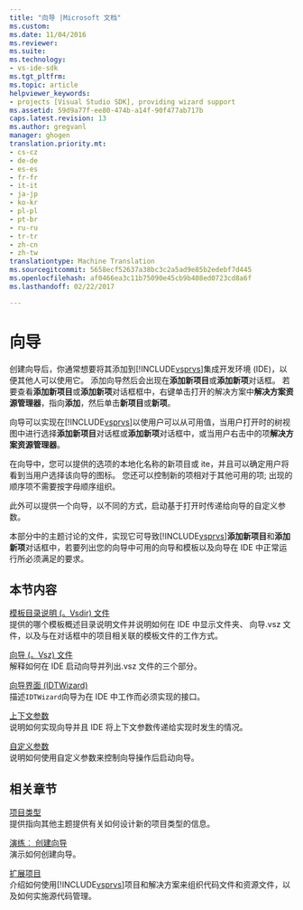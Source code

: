 ```yaml
---
title: "向导 |Microsoft 文档"
ms.custom: 
ms.date: 11/04/2016
ms.reviewer: 
ms.suite: 
ms.technology:
- vs-ide-sdk
ms.tgt_pltfrm: 
ms.topic: article
helpviewer_keywords:
- projects [Visual Studio SDK], providing wizard support
ms.assetid: 59d9a77f-ee80-474b-a14f-90f477ab717b
caps.latest.revision: 13
ms.author: gregvanl
manager: ghogen
translation.priority.mt:
- cs-cz
- de-de
- es-es
- fr-fr
- it-it
- ja-jp
- ko-kr
- pl-pl
- pt-br
- ru-ru
- tr-tr
- zh-cn
- zh-tw
translationtype: Machine Translation
ms.sourcegitcommit: 5658ecf52637a38bc3c2a5ad9e85b2edebf7d445
ms.openlocfilehash: af0466ea3c11b75090e45cb9b408ed0723cd8a6f
ms.lasthandoff: 02/22/2017

---
```

# <a name="wizards"></a>向导
创建向导后，你通常想要将其添加到[!INCLUDE[vsprvs](../../code-quality/includes/vsprvs_md.md)]集成开发环境 (IDE)，以便其他人可以使用它。 添加向导然后会出现在**添加新项目**或**添加新项**对话框。 若要查看**添加新项目**或**添加新项**对话框框中，右键单击打开的解决方案中**解决方案资源管理器**，指向**添加**，然后单击**新项目**或**新项**。  
  
 向导可以实现在[!INCLUDE[vsprvs](../../code-quality/includes/vsprvs_md.md)]以使用户可以从可用值，当用户打开时的树视图中进行选择**添加新项目**对话框或**添加新项**对话框中，或当用户右击中的项**解决方案资源管理器**。  
  
 在向导中，您可以提供的选项的本地化名称的新项目或 ite，并且可以确定用户将看到当用户选择该向导的图标。 您还可以控制新的项相对于其他可用的项; 出现的顺序项不需要按字母顺序组织。  
  
 此外可以提供一个向导，以不同的方式，启动基于打开时传递给向导的自定义参数。  
  
 本部分中的主题讨论的文件，实现它可导致[!INCLUDE[vsprvs](../../code-quality/includes/vsprvs_md.md)]**添加新项目**和**添加新项**对话框中，若要列出您的向导中可用的向导和模板以及向导在 IDE 中正常运行所必须满足的要求。  
  
## <a name="in-this-section"></a>本节内容  
 [模板目录说明 (。Vsdir) 文件](../../extensibility/internals/template-directory-description-dot-vsdir-files.md)  
 提供的哪个模板概述目录说明文件并说明如何在 IDE 中显示文件夹、 向导.vsz 文件，以及与在对话框中的项目相关联的模板文件的工作方式。  
  
 [向导 (。Vsz) 文件](../../extensibility/internals/wizard-dot-vsz-file.md)  
 解释如何在 IDE 启动向导并列出.vsz 文件的三个部分。  
  
 [向导界面 (IDTWizard)](../../extensibility/internals/wizard-interface-idtwizard.md)  
 描述`IDTWizard`向导为在 IDE 中工作而必须实现的接口。  
  
 [上下文参数](../../extensibility/internals/context-parameters.md)  
 说明如何实现向导并且 IDE 将上下文参数传递给实现时发生的情况。  
  
 [自定义参数](../../extensibility/internals/custom-parameters.md)  
 说明如何使用自定义参数来控制向导操作后启动向导。  
  
## <a name="related-sections"></a>相关章节  
 [项目类型](../../extensibility/internals/project-types.md)  
 提供指向其他主题提供有关如何设计新的项目类型的信息。  
  
 [演练︰ 创建向导](http://msdn.microsoft.com/Library/adb41fe9-fcca-4e87-bf4f-bf2fa68e8b06)  
 演示如何创建向导。  
  
 [扩展项目](../../extensibility/extending-projects.md)  
 介绍如何使用[!INCLUDE[vsprvs](../../code-quality/includes/vsprvs_md.md)]项目和解决方案来组织代码文件和资源文件，以及如何实施源代码管理。
